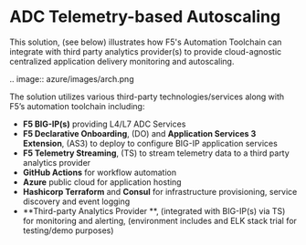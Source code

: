 ADC Telemetry-based Autoscaling
============================================================================

This solution, (see below) illustrates how F5's Automation Toolchain can integrate with third party analytics provider(s) to provide cloud-agnostic centralized application delivery monitoring and autoscaling. 
 
   .. image:: azure/images/arch.png

The solution utilizes various third-party technologies/services along with F5’s automation toolchain including:
   
   - **F5 BIG-IP(s)** providing L4/L7 ADC Services
   - **F5 Declarative Onboarding**, (DO) and **Application Services 3 Extension**, (AS3) to deploy to configure BIG-IP application services
   - **F5 Telemetry Streaming**, (TS) to stream telemetry data to a third party analytics provider
   - **GitHub Actions** for workflow automation 
   - **Azure** public cloud for application hosting
   - **Hashicorp Terraform** and **Consul** for infrastructure provisioning, service discovery and event logging
   - **Third-party Analytics Provider **, (integrated with BIG-IP(s) via TS) for monitoring and alerting, (environment includes and ELK stack trial for testing/demo purposes)
